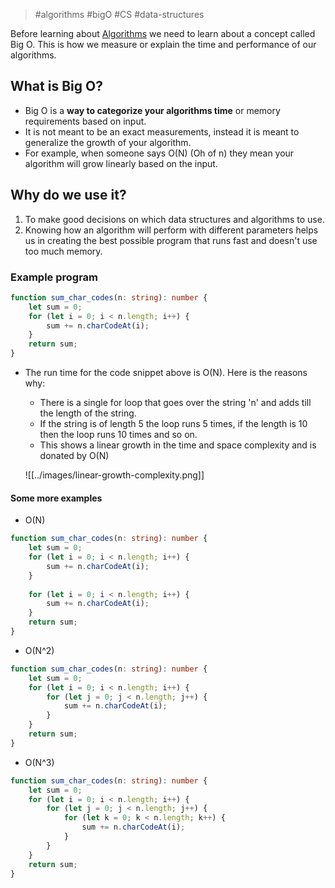 > #algorithms #bigO #CS #data-structures 

Before learning about [Algorithms](Algorithms.md) we need to learn about a concept called Big O. This is how we measure or explain the time and performance of our algorithms.

## What is Big O?

- Big O is a **way to categorize your algorithms time** or memory requirements based on input.
- It is not meant to be an exact measurements, instead it is meant to generalize the growth of your algorithm.
- For example, when someone says O(N) (Oh of n) they mean your algorithm will grow linearly based on the input.
## Why do we use it?

1. To make good decisions on which data structures and algorithms to use.
2. Knowing how an algorithm will perform with different parameters helps us in creating the best possible program that runs fast and doesn't use too much memory.
### Example program

```typescript
function sum_char_codes(n: string): number {
	let sum = 0;
	for (let i = 0; i < n.length; i++) {
		sum += n.charCodeAt(i);
	}
	return sum;
}
```
- The run time for the code snippet above is O(N). Here is the reasons why:
	- There is a single for loop that goes over the string 'n' and adds till the length of the string.
	- If the string is of length 5 the loop runs 5 times, if the length is 10 then the loop runs 10 times and so on.
	- This shows a linear growth in the time and space complexity and is donated by O(N)
	  
   ![[../images/linear-growth-complexity.png]]

#### Some more examples

- O(N)
```typescript
function sum_char_codes(n: string): number {
	let sum = 0;
	for (let i = 0; i < n.length; i++) {
		sum += n.charCodeAt(i);
	}
	
	for (let i = 0; i < n.length; i++) {
		sum += n.charCodeAt(i);
	}
	return sum;
}
```

- O(N^2)

```typescript
function sum_char_codes(n: string): number {
	let sum = 0;
	for (let i = 0; i < n.length; i++) {
		for (let j = 0; j < n.length; j++) {
			sum += n.charCodeAt(i);
		}
	}
	return sum;
}
```

- O(N^3)
```typescript
function sum_char_codes(n: string): number {
	let sum = 0;
	for (let i = 0; i < n.length; i++) {
		for (let j = 0; j < n.length; j++) {
			for (let k = 0; k < n.length; k++) {
				sum += n.charCodeAt(i);
			}
		}
	}
	return sum;
}
```
